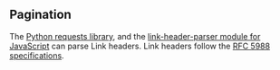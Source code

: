 ## Pagination

The [Python requests library](http://docs.python-requests.org/en/master/user/advanced/#link-headers), and the [link-header-parser module for JavaScript](https://github.com/thlorenz/parse-link-header) can parse Link headers. Link headers follow the [RFC 5988 specifications](http://tools.ietf.org/html/rfc5988).